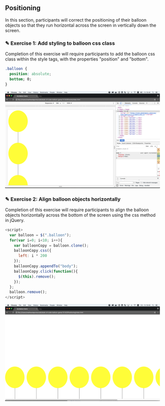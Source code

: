 ## Positioning

In this section, participants will correct the positioning of their balloon objects
so that they run horizontal across the screen in vertically down the screen.

### ✎ Exercise 1: Add styling to balloon css class

Completion of this exercise will require participants to add the balloon css class
within the style tags, with the properties "position" and "bottom".

```css
.balloon {
  position: absolute;
  bottom; 0;
}
```

![](https://raw.githubusercontent.com/Codaisseur/taste-of-code-balloon-game/master/Screenshots/click1.png)

### ✎ Exercise 2: Align balloon objects horizontally

Completion of this exercise will require participants to align the balloon objects
horizontally across the bottom of the screen using the css method in jQuery.

```javascript
<script>
  var balloon = $(".balloon");
  for(var i=0; i<10; i++){
    var balloonCopy = balloon.clone();
    balloonCopy.css({
      left: i * 200
    });
    balloonCopy.appendTo("body");
    balloonCopy.click(function(){
      $(this).remove();
    });
  };
  balloon.remove();
</script>
```

![](https://raw.githubusercontent.com/Codaisseur/taste-of-code-balloon-game/master/Screenshots/positioning2.png)

